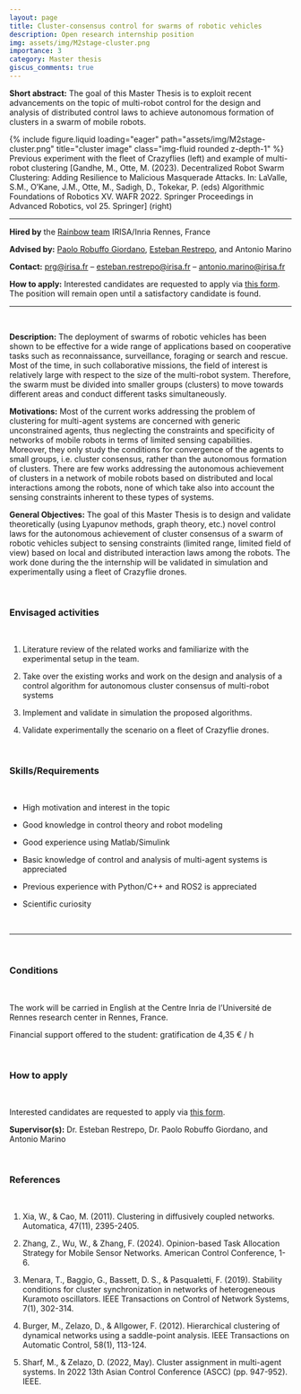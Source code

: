 ```yaml
---
layout: page
title: Cluster-consensus control for swarms of robotic vehicles
description: Open research internship position
img: assets/img/M2stage-cluster.png
importance: 3
category: Master thesis
giscus_comments: true
---
```


**Short abstract:** The goal of this Master Thesis is to exploit recent advancements on the topic of multi-robot control for the design and analysis of distributed control laws to achieve autonomous formation of clusters in a swarm of mobile robots.

<div class="row">
    <div class="col-sm mt-3 mt-md-0">
        {% include figure.liquid loading="eager" path="assets/img/M2stage-cluster.png" title="cluster image" class="img-fluid rounded z-depth-1" %}
    </div>
</div>
<div class="caption">
    Previous experiment with the fleet of Crazyflies (left) and example of multi-robot clustering [Gandhe, M., Otte, M. (2023). Decentralized Robot Swarm Clustering: Adding Resilience to Malicious Masquerade Attacks. In: LaValle, S.M., O’Kane, J.M., Otte, M., Sadigh, D., Tokekar, P. (eds) Algorithmic Foundations of Robotics XV. WAFR 2022. Springer Proceedings in Advanced Robotics, vol 25. Springer] (right)
</div>

<hr>

**Hired by** the [Rainbow team](https://team.inria.fr/rainbow/) IRISA/Inria Rennes, France

**Advised by:** [Paolo Robuffo Giordano](https://team.inria.fr/rainbow/fr/team/prg/), [Esteban Restrepo](https://erestrep.github.io/), and Antonio Marino

**Contact:** [prg@irisa.fr](mailto:prg@irisa.fr) – [esteban.restrepo@irisa.fr](mailto:esteban.restrepo@irisa.fr) – [antonio.marino@irisa.fr](mailto:antonio.marino@irisa.fr)

**How to apply:**  Interested candidates are requested to apply via [this form](https://forms.gle/nqmRwCzMqTVN41C1A). The position will remain open until a satisfactory candidate is found.

<hr>

<br>

**Description:** The deployment of swarms of robotic vehicles has been shown to be effective for a wide range of applications based on cooperative tasks such as reconnaissance, surveillance, foraging or search and rescue. Most of the time, in such collaborative missions, the field of interest is relatively large with respect to the size of the multi-robot system. Therefore, the swarm must be divided into smaller groups (clusters) to move towards different areas and conduct different tasks simultaneously.

**Motivations:** Most of the current works addressing the problem of clustering for multi-agent systems are concerned with generic unconstrained agents, thus neglecting the constraints and specificity of networks of mobile robots in terms of limited sensing capabilities. Moreover, they only study the conditions for convergence of the agents to small groups, i.e. cluster consensus, rather than the autonomous formation of clusters. There are few works addressing the autonomous achievement of clusters in a network of mobile robots based on distributed and local interactions among the robots, none of which take also into account the sensing constraints inherent to these types of systems.

**General Objectives:** The goal of this Master Thesis is to design and validate theoretically (using Lyapunov methods, graph theory, etc.) novel control laws for the autonomous achievement of cluster consensus of a swarm of robotic vehicles subject to sensing constraints (limited range, limited field of view) based on local and distributed interaction laws among the robots. The work done during the the internship will be validated in simulation and experimentally using a fleet of Crazyflie drones.

<br>
<h3 class="subsection-title">Envisaged activities</h3>
<br>

1. Literature review of the related works and familiarize with the experimental setup in the team.

1. Take over the existing works and work on the design and analysis of a control algorithm for autonomous cluster consensus of multi-robot systems

1. Implement and validate in simulation the proposed algorithms.

1. Validate experimentally the scenario on a fleet of Crazyflie drones.

<br>
<h3 class="subsection-title">Skills/Requirements</h3>
<br>

* High motivation and interest in the topic

* Good knowledge in control theory and robot modeling

* Good experience using Matlab/Simulink

* Basic knowledge of control and analysis of multi-agent systems is appreciated

* Previous experience with Python/C++ and ROS2 is appreciated

* Scientific curiosity

<br>
<hr>
<br>

<h3 class="subsection-title">Conditions</h3>
<br>

The work will be carried in English at the Centre Inria de l’Université de Rennes research center in Rennes, France.

Financial support offered to the student: gratification de 4,35 € / h

<br>
<h3 class="subsection-title">How to apply</h3>
<br>

Interested candidates are requested to apply via [this form](https://forms.gle/nqmRwCzMqTVN41C1A).

**Supervisor(s):** Dr. Esteban Restrepo, Dr. Paolo Robuffo Giordano, and Antonio Marino

<br>
<h3 class="subsection-title">References</h3>
<br>

1. Xia, W., & Cao, M. (2011). Clustering in diffusively coupled networks. Automatica, 47(11), 2395-2405.

1. Zhang, Z., Wu, W., & Zhang, F. (2024). Opinion-based Task Allocation Strategy for Mobile Sensor Networks. American Control Conference, 1-6.

1. Menara, T., Baggio, G., Bassett, D. S., & Pasqualetti, F. (2019). Stability conditions for cluster synchronization in networks of heterogeneous Kuramoto oscillators. IEEE Transactions on Control of Network Systems, 7(1), 302-314.

1. Burger, M., Zelazo, D., & Allgower, F. (2012). Hierarchical clustering of dynamical networks using a saddle-point analysis. IEEE Transactions on Automatic Control, 58(1), 113-124.

1. Sharf, M., & Zelazo, D. (2022, May). Cluster assignment in multi-agent systems. In 2022 13th Asian Control Conference (ASCC) (pp. 947-952). IEEE.

